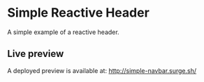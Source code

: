 # Simple Reactive Header

A simple example of a reactive header.

## Live preview

A deployed preview is available at:
http://simple-navbar.surge.sh/